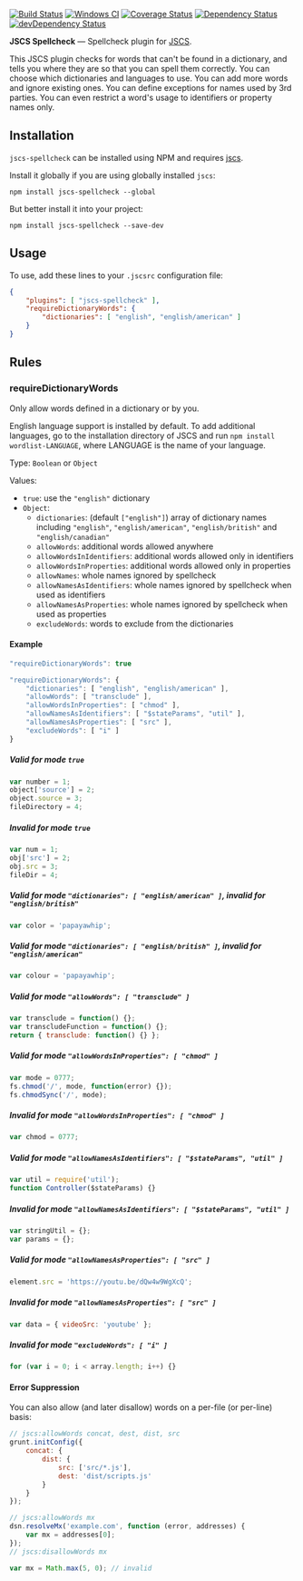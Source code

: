 [![Build Status](https://travis-ci.org/jscs-dev/jscs-spellcheck.svg?branch=master)](https://travis-ci.org/jscs-dev/jscs-spellcheck)
[![Windows CI](https://ci.appveyor.com/api/projects/status/45ejwr4mt6ct90g8?svg=true)](https://ci.appveyor.com/project/jacksonrayhamilton/jscs-spellcheck/branch/master)
[![Coverage Status](https://img.shields.io/coveralls/jscs-dev/jscs-spellcheck.svg?style=flat)](https://coveralls.io/r/jscs-dev/jscs-spellcheck?branch=master)
[![Dependency Status](https://david-dm.org/jscs-dev/jscs-spellcheck.svg?theme=shields.io&style=flat)](https://david-dm.org/jscs-dev/jscs-spellcheck)
[![devDependency Status](https://david-dm.org/jscs-dev/jscs-spellcheck/dev-status.svg?theme=shields.io&style=flat)](https://david-dm.org/jscs-dev/jscs-spellcheck#info=devDependencies)

**JSCS Spellcheck** — Spellcheck plugin for [JSCS](https://github.com/jscs-dev/node-jscs/).

This JSCS plugin checks for words that can't be found in a dictionary, and tells
you where they are so that you can spell them correctly. You can choose which
dictionaries and languages to use. You can add more words and ignore existing
ones. You can define exceptions for names used by 3rd parties. You can even
restrict a word's usage to identifiers or property names only.

## Installation

`jscs-spellcheck` can be installed using NPM and requires
[jscs](https://github.com/jscs-dev/node-jscs/#installation).

Install it globally if you are using globally installed `jscs`:

    npm install jscs-spellcheck --global

But better install it into your project:

    npm install jscs-spellcheck --save-dev

## Usage

To use, add these lines to your `.jscsrc` configuration file:

```json
{
    "plugins": [ "jscs-spellcheck" ],
    "requireDictionaryWords": {
        "dictionaries": [ "english", "english/american" ]
    }
}
```

## Rules

### requireDictionaryWords

Only allow words defined in a dictionary or by you.

English language support is installed by default. To add additional
languages, go to the installation directory of JSCS and run `npm install
wordlist-LANGUAGE`, where LANGUAGE is the name of your language.

Type: `Boolean` or `Object`

Values:
 - `true`: use the `"english"` dictionary
 - `Object`:
   - `dictionaries`: (default `["english"]`) array of dictionary names including
     `"english"`, `"english/american"`, `"english/british"` and `"english/canadian"`
   - `allowWords`: additional words allowed anywhere
   - `allowWordsInIdentifiers`: additional words allowed only in identifiers
   - `allowWordsInProperties`: additional words allowed only in properties
   - `allowNames`: whole names ignored by spellcheck
   - `allowNamesAsIdentifiers`: whole names ignored by spellcheck when used as identifiers
   - `allowNamesAsProperties`: whole names ignored by spellcheck when used as properties
   - `excludeWords`: words to exclude from the dictionaries

#### Example

```js
"requireDictionaryWords": true

"requireDictionaryWords": {
    "dictionaries": [ "english", "english/american" ],
    "allowWords": [ "transclude" ],
    "allowWordsInProperties": [ "chmod" ],
    "allowNamesAsIdentifiers": [ "$stateParams", "util" ],
    "allowNamesAsProperties": [ "src" ],
    "excludeWords": [ "i" ]
}
```

##### Valid for mode `true`

```js
var number = 1;
object['source'] = 2;
object.source = 3;
fileDirectory = 4;
```

##### Invalid for mode `true`

```js
var num = 1;
obj['src'] = 2;
obj.src = 3;
fileDir = 4;
```

##### Valid for mode `"dictionaries": [ "english/american" ]`, invalid for `"english/british"`

```js
var color = 'papayawhip';
```

##### Valid for mode `"dictionaries": [ "english/british" ]`, invalid for `"english/american"`

```js
var colour = 'papayawhip';
```

##### Valid for mode `"allowWords": [ "transclude" ]`

```js
var transclude = function() {};
var transcludeFunction = function() {};
return { transclude: function() {} };
```

##### Valid for mode `"allowWordsInProperties": [ "chmod" ]`

```js
var mode = 0777;
fs.chmod('/', mode, function(error) {});
fs.chmodSync('/', mode);
```

##### Invalid for mode `"allowWordsInProperties": [ "chmod" ]`

```js
var chmod = 0777;
```

##### Valid for mode `"allowNamesAsIdentifiers": [ "$stateParams", "util" ]`

```js
var util = require('util');
function Controller($stateParams) {}
```

##### Invalid for mode `"allowNamesAsIdentifiers": [ "$stateParams", "util" ]`

```js
var stringUtil = {};
var params = {};
```

##### Valid for mode `"allowNamesAsProperties": [ "src" ]`

```js
element.src = 'https://youtu.be/dQw4w9WgXcQ';
```

##### Invalid for mode `"allowNamesAsProperties": [ "src" ]`

```js
var data = { videoSrc: 'youtube' };
```

##### Invalid for mode `"excludeWords": [ "i" ]`

```js
for (var i = 0; i < array.length; i++) {}
```

#### Error Suppression

You can also allow (and later disallow) words on a per-file (or per-line)
basis:

```js
// jscs:allowWords concat, dest, dist, src
grunt.initConfig({
    concat: {
        dist: {
            src: ['src/*.js'],
            dest: 'dist/scripts.js'
        }
    }
});
```

```js
// jscs:allowWords mx
dsn.resolveMx('example.com', function (error, addresses) {
    var mx = addresses[0];
});
// jscs:disallowWords mx

var mx = Math.max(5, 0); // invalid
```
